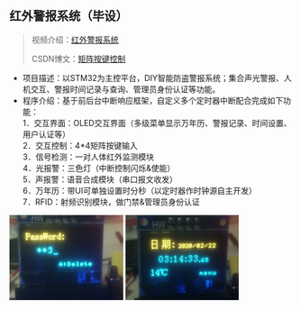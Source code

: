 ## 红外警报系统（毕设）
> 视频介绍：[红外警报系统](https://www.bilibili.com/video/BV1cT4y1T7gx/?spm_id_from=333.337.search-card.all.click&vd_source=5292a23e9a80c849a2c727ed746aadb7)
> 
> CSDN博文：[矩阵按键控制](https://blog.csdn.net/ling0604/article/details/109643518)

* 项目描述：以STM32为主控平台，DIY智能防盗警报系统；集合声光警报、人机交互、警报时间记录与查询、管理员身份认证等功能。
* 程序介绍：基于前后台中断响应框架，自定义多个定时器中断配合完成如下功能：	           
1．交互界面：OLED交互界面（多级菜单显示万年历、警报记录、时间设置、用户认证等）	         
2．交互控制：4*4矩阵按键输入	        
3．信号检测：一对人体红外监测模块	       
4．光报警：三色灯（中断控制闪烁&使能）	    
5．声报警：语音合成模块（串口报文收发）	     
6．万年历：带UI可单独设置时分秒（以定时器作时钟源自主开发）	     
7．RFID：射频识别模块，做门禁&管理员身份认证	        

<img src="/document/毕业设计/IMG_20201206_170808.jpg" alt="Image 1" style="width:40%">
<img src="/document/毕业设计/IMG_20201206_170735.jpg" alt="Image 2" style="width:40%">

